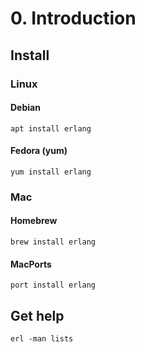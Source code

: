 # 0. Introduction

## Install

### Linux

#### Debian

    apt install erlang

#### Fedora (yum)

    yum install erlang

### Mac

#### Homebrew

    brew install erlang

#### MacPorts

    port install erlang

## Get help

    erl -man lists

